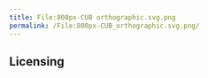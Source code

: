 ```yaml
---
title: File:800px-CUB orthographic.svg.png
permalink: /File:800px-CUB_orthographic.svg.png/
---
```


## Licensing